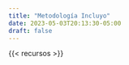 ```yaml
---
title: "Metodología Incluyo"
date: 2023-05-03T20:13:30-05:00
draft: false
---
```


{{< recursos >}}
